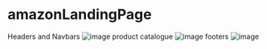 # amazonLandingPage
Headers and Navbars
![image](https://github.com/Harsh-git1/amazonLandingPage/assets/130690167/f05b09ab-df61-4c41-bc93-b72f7aafca62)
product catalogue
![image](https://github.com/Harsh-git1/amazonLandingPage/assets/130690167/4b37f3c0-c074-4f1f-89a6-69b94b6412a0)
footers
![image](https://github.com/Harsh-git1/amazonLandingPage/assets/130690167/68729c1e-48fa-448f-b34b-bc9693318b59)


